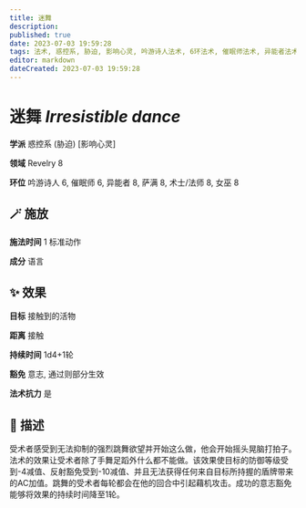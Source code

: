 ```yaml
---
title: 迷舞
description: 
published: true
date: 2023-07-03 19:59:28
tags: 法术, 惑控系, 胁迫, 影响心灵, 吟游诗人法术, 6环法术, 催眠师法术, 异能者法术, 8环法术, 萨满法术, 术士/法师法术, 女巫法术, Revelry
editor: markdown
dateCreated: 2023-07-03 19:59:28
---
```


# **迷舞** *Irresistible dance*

**学派** 惑控系 (胁迫) \[影响心灵\] 

**领域** Revelry 8

**环位** 吟游诗人 6, 催眠师 6, 异能者 8, 萨满 8, 术士/法师 8, 女巫 8

## 🪄 施放

**施法时间** 1 标准动作

**成分** 语言

## ✨ 效果 

**目标** 接触到的活物 

**距离** 接触  

**持续时间** 1d4+1轮 

**豁免** 意志, 通过则部分生效

**法术抗力** 是

## 📖 描述

受术者感受到无法抑制的强烈跳舞欲望并开始这么做，他会开始摇头晃脑打拍子。法术的效果让受术者除了手舞足蹈外什么都不能做。该效果使目标的防御等级受到-4减值、反射豁免受到-10减值、并且无法获得任何来自目标所持握的盾牌带来的AC加值。跳舞的受术者每轮都会在他的回合中引起藉机攻击。成功的意志豁免能够将效果的持续时间降至1轮。
    
